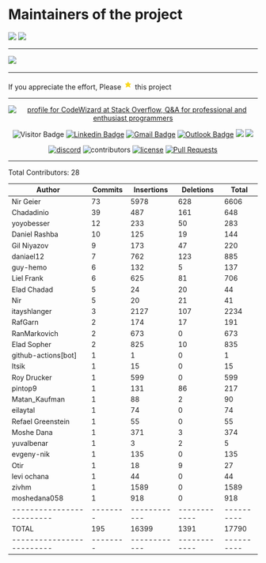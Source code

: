 # Maintainers of the project

  <img src="https://img.shields.io/github/forks/nirgeier/DevOps-Zero2Hero?style=social">&nbsp;<img src="https://img.shields.io/github/stars/nirgeier/DevOps-Zero2Hero?style=social">

---

![](resources/images/cover-rounded.png)

---

If you appreciate the effort, Please <img src="https://raw.githubusercontent.com/nirgeier/labs-assets/main/assets/images/star.png" height="20px"> this project

---
<div align="center">
    <a href="https://stackoverflow.com/users/1755598/codewizard"><img src="https://stackoverflow.com/users/flair/1755598.png" height="50" alt="profile for CodeWizard at Stack Overflow, Q&amp;A for professional and enthusiast programmers" title="profile for CodeWizard at Stack Overflow, Q&amp;A for professional and enthusiast programmers"></a>
  
  ![Visitor Badge](https://visitor-badge.laobi.icu/badge?page_id=nirgeier)
  [![Linkedin Badge](https://img.shields.io/badge/-nirgeier-blue?style=flat&logo=Linkedin&logoColor=white&link=https://www.linkedin.com/in/nirgeier/)](https://www.linkedin.com/in/nirgeier/) 
  [![Gmail Badge](https://img.shields.io/badge/-nirgeier@gmail.com-fcc624?style=flat&logo=Gmail&logoColor=red&link=mailto:nirgeier@gmail.com)](mailto:nirgeier@gmail.com) [![Outlook Badge](https://img.shields.io/badge/-nirg@codewizard.co.il-fcc624?style=flat&logo=microsoftoutlook&logoColor=blue&link=mailto:nirg@codewizard.co.il)](mailto:nirg@codewizard.co.il) 
  <img src="https://img.shields.io/github/followers/nirgeier?style=social">
  <img src="https://img.shields.io/github/stars/nirgeier?style=social">
  
  <a href="https://discord.gg/U6xW23Ss"><img src="https://img.shields.io/badge/discord-7289da.svg?style=plastic&logo=discord" alt="discord" style="height: 20px;"></a>
  <img src="https://img.shields.io/github/contributors-anon/nirgeier/DevOps-Zero2Hero?color=yellow&style=plastic" alt="contributors" style="height: 20px;"></a>
  <a href="https://opensource.org/licenses/Apache-2.0"><img src="https://img.shields.io/badge/apache%202.0-blue.svg?style=plastic&label=license" alt="license" style="height: 20px;"></a>
  <a href="https://github.com/nirgeier/DevOps-Zero2Hero/pulls"><img src="https://img.shields.io/github/issues-pr/nirgeier/DevOps-Zero2Hero?style=plastic&logo=pr" alt="Pull Requests" style="height: 20px;"></a> 

</div>

---



Total Contributors: 28

|Author                   |Commits |Insertions  |Deletions   |     Total|
|-------------------------|--------|------------|------------|----------|
|Nir Geier                |      73|        5978|         628|      6606|
|Chadadinio               |      39|         487|         161|       648|
|yoyobesser               |      12|         233|          50|       283|
|Daniel Rashba            |      10|         125|          19|       144|
|Gil Niyazov              |       9|         173|          47|       220|
|daniael12                |       7|         762|         123|       885|
|guy-hemo                 |       6|         132|           5|       137|
|Liel Frank               |       6|         625|          81|       706|
|Elad Chadad              |       5|          24|          20|        44|
|Nir                      |       5|          20|          21|        41|
|itayshlanger             |       3|        2127|         107|      2234|
|RafGarn                  |       2|         174|          17|       191|
|RanMarkovich             |       2|         673|           0|       673|
|Elad Sopher              |       2|         825|          10|       835|
|github-actions[bot]      |       1|           1|           0|         1|
|Itsik                    |       1|          15|           0|        15|
|Roy Drucker              |       1|         599|           0|       599|
|pintop9                  |       1|         131|          86|       217|
|Matan_Kaufman            |       1|          88|           2|        90|
|eilaytal                 |       1|          74|           0|        74|
|Refael Greenstein        |       1|          55|           0|        55|
|Moshe Dana               |       1|         371|           3|       374|
|yuvalbenar               |       1|           3|           2|         5|
|evgeny-nik               |       1|         135|           0|       135|
|Otir                     |       1|          18|           9|        27|
|levi ochana              |       1|          44|           0|        44|
|zivhm                    |       1|        1589|           0|      1589|
|moshedana058             |       1|         918|           0|       918|
|-------------------------|--------|------------|------------|----------|
|TOTAL                    |     195|       16399|        1391|     17790|
|-------------------------|--------|------------|------------|----------|
